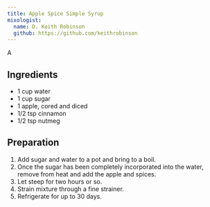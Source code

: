 ```yaml
---
title: Apple Spice Simple Syrup
mixologist:
  name: D. Keith Robinson
  github: https://github.com/keithrobinson
---
```


A

Ingredients
-----------
* 1 cup water
* 1 cup sugar
* 1 apple, cored and diced
* 1/2 tsp cinnamon
* 1/2 tsp nutmeg


Preparation
-----------
1. Add sugar and water to a pot and bring to a boil.
2. Once the sugar has been completely incorporated into the water, remove from heat and add the apple and spices.
3. Let steep for two hours or so.
4. Strain mixture through a fine strainer.
5. Refrigerate for up to 30 days.

